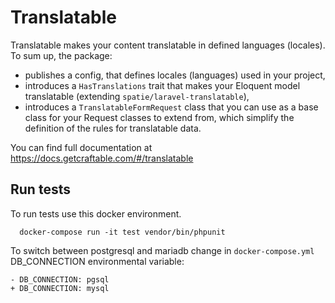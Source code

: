 # Translatable

Translatable makes your content translatable in defined languages (locales). To sum up, the package:
- publishes a config, that defines locales (languages) used in your project,
- introduces a `HasTranslations` trait that makes your Eloquent model translatable (extending `spatie/laravel-translatable`),
- introduces a `TranslatableFormRequest` class that you can use as a base class for your Request classes to extend from, which simplify the definition of the rules for translatable data.

You can find full documentation at https://docs.getcraftable.com/#/translatable

## Run tests

To run tests use this docker environment.

```shell
  docker-compose run -it test vendor/bin/phpunit
```

To switch between postgresql and mariadb change in `docker-compose.yml` DB_CONNECTION environmental variable:

```git
- DB_CONNECTION: pgsql
+ DB_CONNECTION: mysql
```
